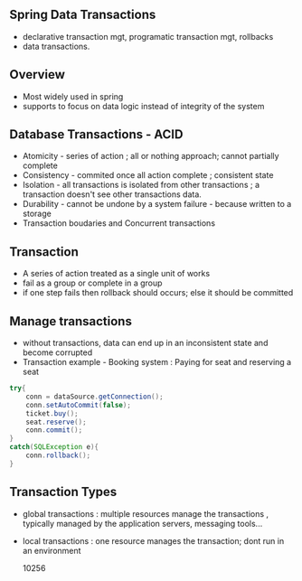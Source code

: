## Spring Data Transactions

- declarative transaction mgt, programatic transaction mgt, rollbacks
- data transactions.

## Overview

- Most widely used in spring
- supports to focus on data logic instead of integrity of the system

## Database Transactions - ACID

- Atomicity - series of action ; all or nothing approach; cannot partially complete
- Consistency -  commited once all action complete ; consistent state
- Isolation - all transactions is isolated from other transactions ; a transaction doesn't see other transactions data.
- Durability - cannot be undone by a system failure - because written to a storage
- Transaction boudaries and Concurrent transactions

## Transaction

- A series of action treated as a single unit of works
- fail as a group or complete in a group
- if one step fails then rollback should occurs; else it should be committed

## Manage transactions

- without transactions, data can end up in an inconsistent state and become corrupted
- Transaction example - Booking system : Paying for seat and reserving a seat

```java
try{
    conn = dataSource.getConnection();
    conn.setAutoCommit(false);
    ticket.buy();
    seat.reserve();
    conn.commit();
}
catch(SQLException e){
    conn.rollback();
}

```

## Transaction Types

- global transactions : multiple resources manage the transactions , typically managed by the application servers, messaging tools...
- local transactions : one resource manages the transaction; dont run in an environment


	10256